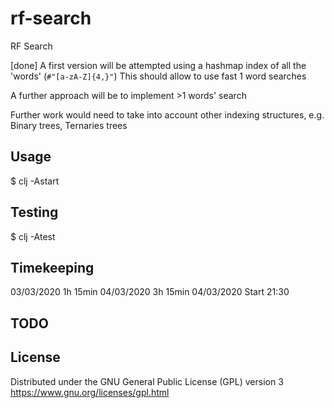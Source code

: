 # rf-search

RF Search

[done] A first version will be attempted using a hashmap index of all the 'words' (`#"[a-zA-Z]{4,}"`)
This should allow to use fast 1 word searches

A further approach will be to implement >1 words' search

Further work would need to take into account other indexing structures, e.g. Binary trees, Ternaries trees

## Usage

   $ clj -Astart

## Testing

   $ clj -Atest

## Timekeeping

03/03/2020 1h 15min
04/03/2020 3h 15min
04/03/2020 Start 21:30

## TODO



## License

Distributed under the GNU General Public License (GPL) version 3
https://www.gnu.org/licenses/gpl.html
